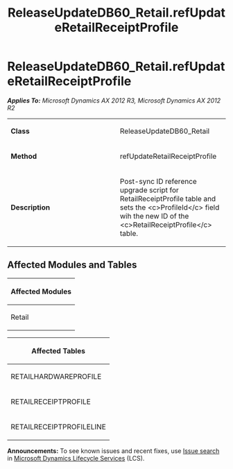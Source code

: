 ﻿---
title: ReleaseUpdateDB60_Retail.refUpdateRetailReceiptProfile
TOCTitle: ReleaseUpdateDB60_Retail.refUpdateRetailReceiptProfile
ms:assetid: e79a149b-fb45-e158-311f-ab1a916936d6
ms:mtpsurl: https://msdn.microsoft.com/en-us/library/JJ719829(v=AX.60)
ms:contentKeyID: 49711902
ms.date: 05/18/2015
mtps_version: v=AX.60
---

# ReleaseUpdateDB60\_Retail.refUpdateRetailReceiptProfile 


_**Applies To:** Microsoft Dynamics AX 2012 R3, Microsoft Dynamics AX 2012 R2_

<table>
<colgroup>
<col style="width: 50%" />
<col style="width: 50%" />
</colgroup>
<tbody>
<tr class="odd">
<td><p><strong>Class</strong></p></td>
<td><p>ReleaseUpdateDB60_Retail</p></td>
</tr>
<tr class="even">
<td><p><strong>Method</strong></p></td>
<td><p>refUpdateRetailReceiptProfile</p></td>
</tr>
<tr class="odd">
<td><p><strong>Description</strong></p></td>
<td><p>Post-sync ID reference upgrade script for RetailReceiptProfile table and sets the &lt;c&gt;ProfileId&lt;/c&gt; field wih the new ID of the &lt;c&gt;RetailReceiptProfile&lt;/c&gt; table.</p></td>
</tr>
</tbody>
</table>


## Affected Modules and Tables

<table>
<colgroup>
<col style="width: 100%" />
</colgroup>
<thead>
<tr class="header">
<th><p>Affected Modules</p></th>
</tr>
</thead>
<tbody>
<tr class="odd">
<td><p>Retail</p></td>
</tr>
</tbody>
</table>


<table>
<colgroup>
<col style="width: 100%" />
</colgroup>
<thead>
<tr class="header">
<th><p>Affected Tables</p></th>
</tr>
</thead>
<tbody>
<tr class="odd">
<td><p>RETAILHARDWAREPROFILE</p></td>
</tr>
<tr class="even">
<td><p>RETAILRECEIPTPROFILE</p></td>
</tr>
<tr class="odd">
<td><p>RETAILRECEIPTPROFILELINE</p></td>
</tr>
</tbody>
</table>

  
**Announcements:** To see known issues and recent fixes, use [Issue search](http://go.microsoft.com/fwlink/?linkid=389258) in [Microsoft Dynamics Lifecycle Services](http://go.microsoft.com/fwlink/?linkid=306505) (LCS).

